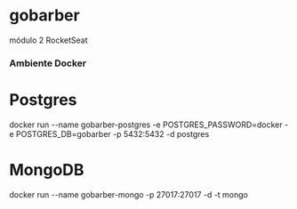 # gobarber
módulo 2 RocketSeat

### Ambiente Docker ###

# Postgres
docker run --name gobarber-postgres -e POSTGRES_PASSWORD=docker -e POSTGRES_DB=gobarber -p 5432:5432 -d postgres

# MongoDB
docker run --name gobarber-mongo -p 27017:27017 -d -t mongo

